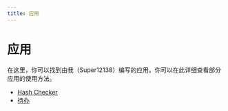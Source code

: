 ```yaml
---
title: 应用
---
```


# 应用
在这里，你可以找到由我（Super12138）编写的应用。你可以在此详细查看部分应用的使用方法。

- [Hash Checker](/apps/hschecker/intro)
- [待办](/apps/todo/intro)